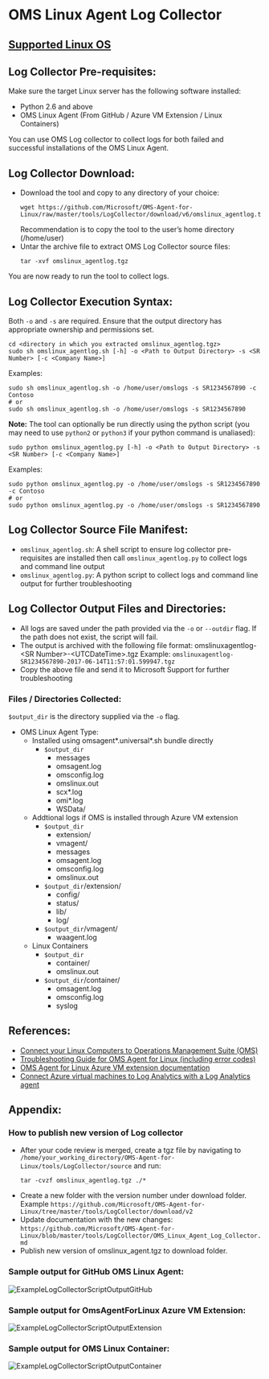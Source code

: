 # OMS Linux Agent Log Collector

## [Supported Linux OS](https://github.com/Microsoft/OMS-Agent-for-Linux/tree/master#supported-linux-operating-systems)

## Log Collector Pre-requisites:
Make sure the target Linux server has the following software installed:
- Python 2.6 and above
- OMS Linux Agent (From GitHub / Azure VM Extension / Linux Containers)

You can use OMS Log collector to collect logs for both failed and successful installations of the OMS Linux Agent.

## Log Collector Download:
- Download the tool and copy to any directory of your choice:
    ```
    wget https://github.com/Microsoft/OMS-Agent-for-Linux/raw/master/tools/LogCollector/download/v6/omslinux_agentlog.tgz
    ```
    Recommendation is to copy the tool to the user’s home directory (/home/user)
- Untar the archive file to extract OMS Log Collector source files:
    ```
    tar -xvf omslinux_agentlog.tgz
    ```

You are now ready to run the tool to collect logs.

## Log Collector Execution Syntax:
Both `-o` and `-s` are required. Ensure that the output directory has appropriate ownership and permissions set.
```
cd <directory in which you extracted omslinux_agentlog.tgz>
sudo sh omslinux_agentlog.sh [-h] -o <Path to Output Directory> -s <SR Number> [-c <Company Name>]
```
Examples:
```
sudo sh omslinux_agentlog.sh -o /home/user/omslogs -s SR1234567890 -c Contoso
# or
sudo sh omslinux_agentlog.sh -o /home/user/omslogs -s SR1234567890
```

**Note:**
The tool can optionally be run directly using the python script (you may need to use `python2` or `python3` if your python command is unaliased):
```
sudo python omslinux_agentlog.py [-h] -o <Path to Output Directory> -s <SR Number> [-c <Company Name>]
```
Examples:
```
sudo python omslinux_agentlog.py -o /home/user/omslogs -s SR1234567890 -c Contoso
# or
sudo python omslinux_agentlog.py -o /home/user/omslogs -s SR1234567890
```

## Log Collector Source File Manifest:
- `omslinux_agentlog.sh`: A shell script to ensure log collector pre-requisites are installed then call `omslinux_agentlog.py` to collect logs and command line output
- `omslinux_agentlog.py`: A python script to collect logs and command line output for further troubleshooting

## Log Collector Output Files and Directories:
- All logs are saved under the path provided via the `-o` or `--outdir` flag. If the path does not exist, the script will fail.
- The output is archived with the following file format:
    omslinuxagentlog-\<SR Number\>-\<UTCDateTime\>.tgz
    Example: `omslinuxagentlog-SR1234567890-2017-06-14T11:57:01.599947.tgz`
- Copy the above file and send it to Microsoft Support for further troubleshooting

### Files / Directories Collected:
`$output_dir` is the directory supplied via the `-o` flag.
* OMS Linux Agent Type:
    * Installed using omsagent*.universal*.sh bundle directly
        * `$output_dir`
            * messages
            * omsagent.log
            * omsconfig.log
            * omslinux.out
            * scx*.log
            * omi*.log
            * WSData/
    * Addtional logs if OMS is installed through Azure VM extension
        * `$output_dir`
            * extension/
            * vmagent/
            * messages
            * omsagent.log
            * omsconfig.log
            * omslinux.out
        * `$output_dir`/extension/
            * config/
            * status/
            * lib/
            * log/
        * `$output_dir`/vmagent/
            * waagent.log
    * Linux Containers
        * `$output_dir`
            * container/
            * omslinux.out
        * `$output_dir`/container/
            * omsagent.log
            * omsconfig.log
            * syslog

## References:
- [Connect your Linux Computers to Operations Management Suite (OMS)](https://docs.microsoft.com/en-us/azure/log-analytics/log-analytics-agent-linux)
- [Troubleshooting Guide for OMS Agent for Linux (including error codes)](https://docs.microsoft.com/en-us/azure/azure-monitor/platform/agent-linux-troubleshoot)
- [OMS Agent for Linux Azure VM extension documentation](https://docs.microsoft.com/en-us/azure/virtual-machines/linux/extensions-oms)
- [Connect Azure virtual machines to Log Analytics with a Log Analytics agent](https://docs.microsoft.com/en-us/azure/log-analytics/log-analytics-azure-vm-extension)

## Appendix:
### How to publish new version of Log collector
- After your code review is merged, create a tgz file by navigating to `/home/your_working_directory/OMS-Agent-for-Linux/tools/LogCollector/source` and run:
   ```
   tar -cvzf omslinux_agentlog.tgz ./*
   ```  
- Create a new folder with the version number under download folder. Example `https://github.com/Microsoft/OMS-Agent-for-Linux/tree/master/tools/LogCollector/download/v2`
- Update documentation with the new changes: `https://github.com/Microsoft/OMS-Agent-for-Linux/blob/master/tools/LogCollector/OMS_Linux_Agent_Log_Collector.md`
- Publish new version of omslinux_agent.tgz to download folder.
### Sample output for GitHub OMS Linux Agent:

![ExampleLogCollectorScriptOutputGitHub](pictures/ExampleLogCollectorScriptOutputGitHub.png?raw=true)
 
### Sample output for OmsAgentForLinux Azure VM Extension:
 
![ExampleLogCollectorScriptOutputExtension](pictures/ExampleLogCollectorScriptOutputExtension.png?raw=true)

### Sample output for OMS Linux Container:
 
![ExampleLogCollectorScriptOutputContainer](pictures/ExampleLogCollectorScriptOutputContainer.png?raw=true)
